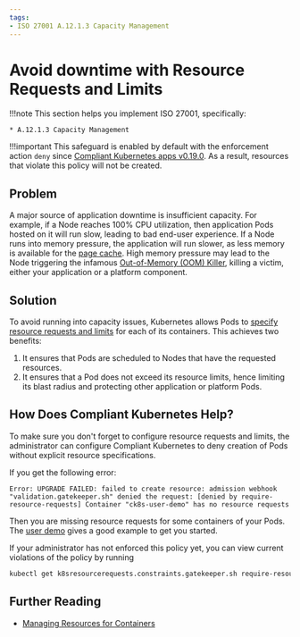 ```yaml
---
tags:
- ISO 27001 A.12.1.3 Capacity Management
---
```

<!--
Note to contributors: Aim for the following format.

* Title: Highlight benefit to application developer
* Context
* Problem
* Solution
* Error
* Resolution
-->

# Avoid downtime with Resource Requests and Limits

!!!note
    This section helps you implement ISO 27001, specifically:

    * A.12.1.3 Capacity Management

!!!important
    This safeguard is enabled by default with the enforcement action `deny` since [Compliant Kubernetes apps v0.19.0](/compliantkubernetes/release-notes/#v0190). As a result, resources that violate this policy will not be created.

## Problem

A major source of application downtime is insufficient capacity. For example, if a Node reaches 100% CPU utilization, then application Pods hosted on it will run slow, leading to bad end-user experience. If a Node runs into memory pressure, the application will run slower, as less memory is available for the [page cache](https://en.wikipedia.org/wiki/Page_cache). High memory pressure may lead to the Node triggering the infamous [Out-of-Memory (OOM) Killer](https://en.wikipedia.org/wiki/Out_of_memory#Out_of_memory_management), killing a victim, either your application or a platform component.

## Solution

To avoid running into capacity issues, Kubernetes allows Pods to [specify resource requests and limits](https://kubernetes.io/docs/concepts/configuration/manage-resources-containers/) for each of its containers. This achieves two benefits:

1. It ensures that Pods are scheduled to Nodes that have the requested resources.
2. It ensures that a Pod does not exceed its resource limits, hence limiting its blast radius and protecting other application or platform Pods.

## How Does Compliant Kubernetes Help?

To make sure you don't forget to configure resource requests and limits, the administrator can configure Compliant Kubernetes to deny creation of Pods without explicit resource specifications.

If you get the following error:

```error
Error: UPGRADE FAILED: failed to create resource: admission webhook "validation.gatekeeper.sh" denied the request: [denied by require-resource-requests] Container "ck8s-user-demo" has no resource requests
```

Then you are missing resource requests for some containers of your Pods. The [user demo](https://github.com/elastisys/compliantkubernetes/blob/main/user-demo/deploy/ck8s-user-demo/values.yaml#L42-L51) gives a good example to get you started.

If your administrator has not enforced this policy yet, you can view current violations of the policy by running
```bash
kubectl get k8sresourcerequests.constraints.gatekeeper.sh require-resource-requests -ojson | jq .status.violations
```

## Further Reading

* [Managing Resources for Containers](https://kubernetes.io/docs/concepts/configuration/manage-resources-containers/)
